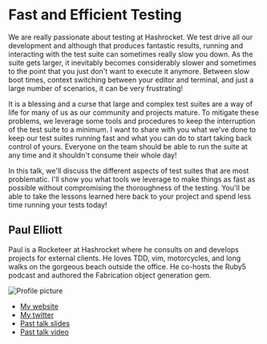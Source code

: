 # Fast and Efficient Testing

We are really passionate about testing at Hashrocket. We test drive all our
development and although that produces fantastic results, running and
interacting with the test suite can sometimes really slow you down. As the
suite gets larger, it inevitably becomes considerably slower and sometimes to
the point that you just don't want to execute it anymore. Between slow boot
times, context switching between your editor and terminal, and just a large
number of scenarios, it can be very frustrating!

It is a blessing and a curse that large and complex test suites are a way of
life for many of us as our community and projects mature. To mitigate these
problems, we leverage some tools and procedures to keep the interruption of the
test suite to a minimum. I want to share with you what we've done to keep our
test suites running fast and what you can do to start taking back control of
yours. Everyone on the team should be able to run the suite at any time and it
shouldn't consume their whole day!

In this talk, we'll discuss the different aspects of test suites that are
most problematic. I'll show you what tools we leverage to make things as fast
as possible without compromising the thoroughness of the testing. You'll be
able to take the lessons learned here back to your project and spend less
time running your tests today!

## Paul Elliott

Paul is a Rocketeer at Hashrocket where he consults on and develops projects
for external clients. He loves TDD, vim, motorcycles, and long walks on the
gorgeous beach outside the office. He co-hosts the Ruby5 podcast and authored
the Fabrication object generation gem.

![Profile picture](https://github.com/paulelliott/call-for-proposals/raw/master/fast-and-efficient-testing/profile_picture.jpg)

- [My website](http://www.hashrocket.com)
- [My twitter](https://twitter.com/#!/p_elliott)
- [Past talk slides](http://www.slideshare.net/paulelliott99/seamless-integration-testing)
- [Past talk video](http://events.jquery.org/2010/boston/video/video.php?talk=paul-elliott)

